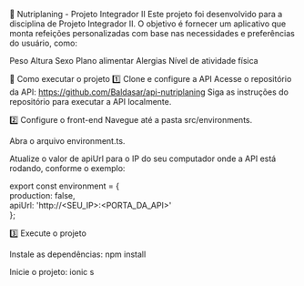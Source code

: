 🥗 Nutriplaning - Projeto Integrador II
Este projeto foi desenvolvido para a disciplina de Projeto Integrador II. O objetivo é fornecer um aplicativo que monta refeições personalizadas com base nas necessidades e preferências do usuário, como:

Peso
Altura
Sexo
Plano alimentar
Alergias
Nível de atividade física

🚀 Como executar o projeto
1️⃣ Clone e configure a API
Acesse o repositório da API: https://github.com/Baldasar/api-nutriplaning
Siga as instruções do repositório para executar a API localmente.

2️⃣ Configure o front-end
Navegue até a pasta src/environments.

Abra o arquivo environment.ts.

Atualize o valor de apiUrl para o IP do seu computador onde a API está rodando, conforme o exemplo:

export const environment = {  
  production: false,  
  apiUrl: 'http://<SEU_IP>:<PORTA_DA_API>'  
};  

3️⃣ Execute o projeto

Instale as dependências:
npm install

Inicie o projeto:
ionic s
